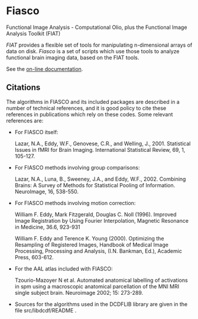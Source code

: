# Fiasco
Functional Image Analysis - Computational Olio, plus the Functional Image Analysis Toolkit (FIAT)

_FIAT_ provides a flexible set of tools for manipulating n-dimensional arrays of data on disk.  _Fiasco_ is a set of scripts which use those tools to analyze functional brain imaging data, based on the FIAT tools.

See the [on-line documentation](https://jswelling.github.io/Fiasco/).

## Citations

The algorithms in FIASCO and its included packages are described in a
number of technical references, and it is good policy to cite these
references in publications which rely on these codes.  Some relevant
references are:

* For FIASCO itself:

  Lazar, N.A., Eddy, W.F., Genovese, C.R., and Welling, J., 2001.
  Statistical Issues in fMRI for Brain Imaging.  International
  Statistical Review, 69, 1, 105-127.

* For FIASCO methods involving group comparisons:

  Lazar, N.A., Luna, B., Sweeney, J.A., and Eddy, W.F., 2002.
  Combining Brains: A Survey of Methods for Statistical Pooling of
  Information.  NeuroImage, 16, 538-550.

* For FIASCO methods involving motion correction:

  William F. Eddy, Mark Fitzgerald, Douglas C. Noll (1996).  Improved
  Image Registration by Using Fourier Interpolation, Magnetic Resonance
  in Medicine, 36.6, 923-931

  William F. Eddy and Terence K. Young (2000).  Optimizing the
  Resampling of Registered Images, Handbook of Medical Image Processing,
  Processing and Analysis, (I.N. Bankman, Ed.), Academic Press, 603-612.

* For the AAL atlas included with FIASCO:

  Tzourio-Mazoyer N et al. Automated anatomical labelling of activations
  in spm using a macroscopic anatomical parcellation of the MNI MRI
  single subject brain. Neuroimage 2002; 15: 273-289.

* Sources for the algorithms used in the DCDFLIB library are given
  in the file src/libdcdf/README .
